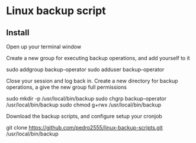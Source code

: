 # Linux backup script

## Install

Open up your terminal window

Create a new group for executing backup operations, and add yourself to it

  sudo addgroup backup-operator
  sudo adduser <your-username> backup-operator

Close your session and log back in.
Create a new directory for backup operations, a give the new group full permissions

  sudo mkdir -p /usr/local/bin/backup
  sudo chgrp backup-operator /usr/local/bin/backup
  sudo chmod g+rwx /usr/local/bin/backup
  
Download the backup scripts, and configure setup your cronjob

  git clone https://github.com/pedro2555/linux-backup-scripts.git /usr/local/bin/backup
